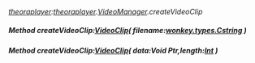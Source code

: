 _[theoraplayer](../../modules/theoraplayer/theoraplayer-module.md):[theoraplayer](../../modules/theoraplayer/theoraplayer-module.md).[VideoManager](../../modules/theoraplayer/theoraplayer-videomanager.md).createVideoClip_
##### Method createVideoClip:[VideoClip](../../modules/theoraplayer/theoraplayer-videoclip.md)( filename:[wonkey.types.Cstring](../../modules/wonkey/wonkey-types-cstring.md) )
##### Method createVideoClip:[VideoClip](../../modules/theoraplayer/theoraplayer-videoclip.md)( data:Void Ptr,length:[Int](../../modules/wonkey/wonkey-types-int.md) )
